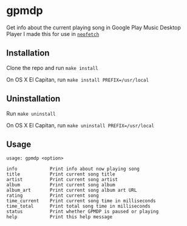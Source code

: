 # gpmdp

Get info about the current playing song in Google Play Music Desktop Player
I made this for use in [`neofetch`](https://github.com/dylanaraps/neofetch)

## Installation

Clone the repo and run `make install`

On OS X El Capitan, run `make install PREFIX=/usr/local`

## Uninstallation

Run `make uninstall`

On OS X El Capitan, run `make uninstall PREFIX=/usr/local`

## Usage

    usage: gpmdp <option>

    info            Print info about now playing song
    title           Print current song title
    artist          Print current song artist
    album           Print current song album
    album_art       Print current song album art URL
    rating          Print current song
    time_current    Print current song time in milliseconds
    time_total      Print total song time in milliseconds
    status          Print whether GPMDP is paused or playing
    help            Print this help message
 
